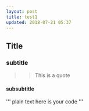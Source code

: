 ```yaml
---
layout: post
title: test1
updated: 2018-07-21 05:37
---
```



## Title

### subtitle

>> This is a quote

#### subsubtitle

''' plain text
here is your code
''' 
